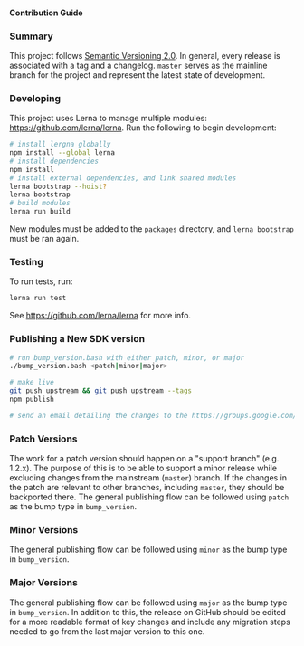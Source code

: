 #### Contribution Guide

### Summary

This project follows [Semantic Versioning 2.0](https://semver.org/). In general, every release is associated with a tag and a changelog. `master` serves as the mainline branch for the project and represent the latest state of development.

### Developing

This project uses Lerna to manage multiple modules: https://github.com/lerna/lerna.
Run the following to begin development:
```bash
# install lergna globally
npm install --global lerna
# install dependencies
npm install
# install external dependencies, and link shared modules
lerna bootstrap --hoist?
lerna bootstrap
# build modules
lerna run build
```

New modules must be added to the `packages` directory, and `lerna bootstrap` must be ran again.

### Testing

To run tests, run:
```bash
lerna run test
```

See https://github.com/lerna/lerna for more info.

### Publishing a New SDK version
```bash
# run bump_version.bash with either patch, minor, or major
./bump_version.bash <patch|minor|major>

# make live
git push upstream && git push upstream --tags
npm publish

# send an email detailing the changes to the https://groups.google.com/d/forum/mongodb-stitch-announce mailing list
```

### Patch Versions

The work for a patch version should happen on a "support branch" (e.g. 1.2.x). The purpose of this is to be able to support a minor release while excluding changes from the mainstream (`master`) branch. If the changes in the patch are relevant to other branches, including `master`, they should be backported there. The general publishing flow can be followed using `patch` as the bump type in `bump_version`.

### Minor Versions

The general publishing flow can be followed using `minor` as the bump type in `bump_version`.

### Major Versions

The general publishing flow can be followed using `major` as the bump type in `bump_version`. In addition to this, the release on GitHub should be edited for a more readable format of key changes and include any migration steps needed to go from the last major version to this one.
